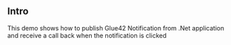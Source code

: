 ## Intro
This demo shows how to publish Glue42 Notification from .Net application and receive a call back when the notification is clicked
